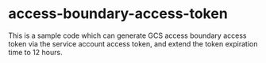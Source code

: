 # access-boundary-access-token
This is a sample code which can generate GCS access boundary access token via the service account access token, and extend the token expiration time to 12 hours.
